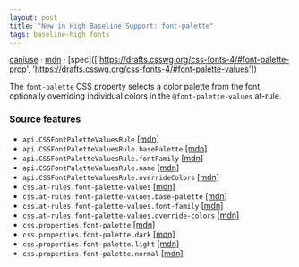 ```yaml
---
layout: post
title: "New in High Baseline Support: font-palette"
tags: baseline-high fonts
---
```


[caniuse](https://caniuse.com/?search=font-palette) · [mdn](https://developer.mozilla.org/en-US/search?q=font-palette) · [spec](['https://drafts.csswg.org/css-fonts-4/#font-palette-prop', 'https://drafts.csswg.org/css-fonts-4/#font-palette-values'])

The `font-palette` CSS property selects a color palette from the font, optionally overriding individual colors in the `@font-palette-values` at-rule.

### Source features

- ``api.CSSFontPaletteValuesRule`` [[mdn]](https://developer.mozilla.org/en-US/search?q=api.CSSFontPaletteValuesRule)
- ``api.CSSFontPaletteValuesRule.basePalette`` [[mdn]](https://developer.mozilla.org/en-US/search?q=api.CSSFontPaletteValuesRule.basePalette)
- ``api.CSSFontPaletteValuesRule.fontFamily`` [[mdn]](https://developer.mozilla.org/en-US/search?q=api.CSSFontPaletteValuesRule.fontFamily)
- ``api.CSSFontPaletteValuesRule.name`` [[mdn]](https://developer.mozilla.org/en-US/search?q=api.CSSFontPaletteValuesRule.name)
- ``api.CSSFontPaletteValuesRule.overrideColors`` [[mdn]](https://developer.mozilla.org/en-US/search?q=api.CSSFontPaletteValuesRule.overrideColors)
- ``css.at-rules.font-palette-values`` [[mdn]](https://developer.mozilla.org/en-US/search?q=css.at-rules.font-palette-values)
- ``css.at-rules.font-palette-values.base-palette`` [[mdn]](https://developer.mozilla.org/en-US/search?q=css.at-rules.font-palette-values.base-palette)
- ``css.at-rules.font-palette-values.font-family`` [[mdn]](https://developer.mozilla.org/en-US/search?q=css.at-rules.font-palette-values.font-family)
- ``css.at-rules.font-palette-values.override-colors`` [[mdn]](https://developer.mozilla.org/en-US/search?q=css.at-rules.font-palette-values.override-colors)
- ``css.properties.font-palette`` [[mdn]](https://developer.mozilla.org/en-US/search?q=css.properties.font-palette)
- ``css.properties.font-palette.dark`` [[mdn]](https://developer.mozilla.org/en-US/search?q=css.properties.font-palette.dark)
- ``css.properties.font-palette.light`` [[mdn]](https://developer.mozilla.org/en-US/search?q=css.properties.font-palette.light)
- ``css.properties.font-palette.normal`` [[mdn]](https://developer.mozilla.org/en-US/search?q=css.properties.font-palette.normal)
